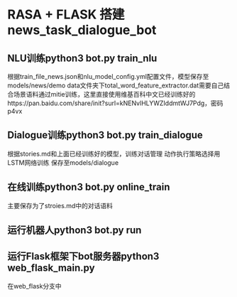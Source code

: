 # RASA + FLASK 搭建 news_task_dialogue_bot

## NLU训练python3 bot.py train_nlu
根据train_file_news.json和nlu_model_config.yml配置文件，模型保存至models/news/demo
data文件夹下total_word_feature_extractor.dat需要自己结合场景语料通过mitie训练，这里直接使用维基百科中文已经训练好的https://pan.baidu.com/share/init?surl=kNENvlHLYWZIddmtWJ7Pdg，密码p4vx

## Dialogue训练python3 bot.py train_dialogue
根据stories.md和上面已经训练好的模型，训练对话管理
动作执行策略选择用LSTM网络训练
保存至models/dialogue

## 在线训练python3 bot.py online_train
主要保存为了stroies.md中的对话语料

## 运行机器人python3 bot.py run

## 运行Flask框架下bot服务器python3 web_flask_main.py
在web_flask分支中